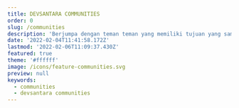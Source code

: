 ```yaml
---
title: DEVSANTARA COMMUNITIES
order: 0
slug: /communities
description: 'Berjumpa dengan teman teman yang memiliki tujuan yang sama seperti kamu, bangun jaringan dengan mereka'
date: '2022-02-04T11:41:58.172Z'
lastmod: '2022-02-06T11:09:37.430Z'
featured: true
theme: '#ffffff'
image: /icons/feature-communities.svg
preview: null
keywords:
  - communities
  - devsantara communities
---
```



